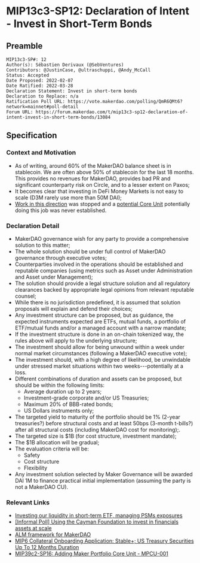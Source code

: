 # MIP13c3-SP12: Declaration of Intent - Invest in Short-Term Bonds

## Preamble

```
MIP13c3-SP#: 12
Author(s): Sébastien Derivaux (@SebVentures)
Contributors: @JustinCase, @ultraschuppi, @Andy_McCall
Status: Accepted
Date Proposed: 2022-02-07
Date Ratified: 2022-03-28
Declaration Statement: Invest in short-term bonds
Declaration to Replace: n/a
Ratification Poll URL: https://vote.makerdao.com/polling/QmR6QMt6?network=mainnet#poll-detail
Forum URL: https://forum.makerdao.com/t/mip13c3-sp12-declaration-of-intent-invest-in-short-term-bonds/13084
```

## Specification

### Context and Motivation

* As of writing, around 60% of the MakerDAO balance sheet is in stablecoin. We are often above 50% of stablecoin for the last 18 months. This provides no revenues for MakerDAO, provides bad PR and significant counterparty risk on Circle, and to a lesser extent on Paxos;
* It becomes clear that investing in DeFi Money Markets is not easy to scale (D3M rarely use more than 50M DAI);
* [Work in this direction](https://forum.makerdao.com/t/investing-our-liquidity-in-short-term-etf-managing-psms-exposures/10891) was stopped and a [potential Core Unit](https://forum.makerdao.com/t/mip39c2-sp16-adding-maker-portfolio-core-unit-mpcu-001/8996) potentially doing this job was never established.

### Declaration Detail

* MakerDAO governance wish for any party to provide a comprehensive solution to this matter;
* The whole solution should be under full control of MakerDAO governance through executive votes;
* Counterparties involved in the operations should be established and reputable companies (using metrics such as Asset under Administration and Asset under Management);
* The solution should provide a legal structure solution and all regulatory clearances backed by appropriate legal opinions from relevant reputable counsel;
* While there is no jurisdiction predefined, it is assumed that solution proposals will explain and defend their choices;
* Any investment structure can be proposed, but as guidance, the expected instruments expected are ETFs, mutual funds, a portfolio of ETF/mutual funds and/or a managed account with a narrow mandate;
* If the investment structure is done in an on-chain tokenized way, the rules above will apply to the underlying structure;
* The investment should allow for being unwound within a week under normal market circumstances (following a MakerDAO executive vote);
* The investment should, with a high degree of likelihood, be unwindable under stressed market situations within two weeks---potentially at a loss.
* Different combinations of duration and assets can be proposed, but should be within the following limits:
  * Average duration up to 2 years;
  * Investment-grade corporate and/or US Treasuries;
  * Maximum 20% of BBB-rated bonds;
  * US Dollars instruments only;
* The targeted yield to maturity of the portfolio should be 1% (2-year treasuries?) before structural costs and at least 50bps (3-month t-bills?) after all structural costs (including MakerDAO cost for monitoring);.
* The targeted size is $1B (for cost structure, investment mandate);
* The $1B allocation will be gradual;
* The evaluation criteria will be:
  * Safety
  * Cost structure
  * Flexibility
* Any investment solution selected by Maker Governance will be awarded DAI 1M to finance practical initial implementation (assuming the party is not a MakerDAO CU).

### Relevant Links

* [Investing our liquidity in short-term ETF, managing PSMs exposures](https://forum.makerdao.com/t/investing-our-liquidity-in-short-term-etf-managing-psms-exposures/10891)
* [[Informal Poll] Using the Cayman Foundation to invest in financials assets at scale](https://forum.makerdao.com/t/informal-poll-using-the-cayman-foundation-to-invest-in-financials-assets-at-scale/9790)
* [ALM framework for MakerDAO](https://forum.makerdao.com/t/alm-framework-for-makerdao/12994)
* [MIP6 Collateral Onboarding Application: Stable+; US Treasury Securities Up To 12 Months Duration](https://forum.makerdao.com/t/mip6-collateral-onboarding-application-stable-us-treasury-securities-up-to-12-months-duration/12503)
* [MIP39c2-SP16: Adding Maker Portfolio Core Unit - MPCU-001](https://forum.makerdao.com/t/investing-our-liquidity-in-short-term-etf-managing-psms-exposures/10891)
